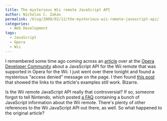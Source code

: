 ```yaml
---
title: The mysterious Wii remote JavaScript API
author: Nicholas C. Zakas
permalink: /blog/2008/02/12/the-mysterious-wii-remote-javascript-api/
categories:
  - Web Development
tags:
  - JavaScript
  - Opera
  - Wii
---
```

I remembered some time ago coming across an <a title="The Wii Remote API" rel="external" href="http://dev.opera.com/articles/view/the-wii-remote-api/">article</a> over at the <a title="Opera Developer Community" rel="external" href="http://dev.opera.com">Opera Developer Community</a> about a JavaScript API for the Wii remote that was supported in Opera for the Wii. I just went over there tonight and found a mysterious &#8220;access denied&#8221; message on the page. I then found <a title="Wii Remote API" rel="external" href="http://www.pushingbuttons.net/blog/?p=34">this post</a> that showed the links to the article's examples still work. Bizarre.

Is the Wii remote JavaScript API really that controversial? If so, someone forgot to tell Nintendo, which posted <a title="Wii Frequently Asked Questions" rel="external" href="http://wii.nintendo.com/wii_faq_internet.jsp">a FAQ</a> containing a bunch of JavaScript information about the Wii remote. There's plenty of other references to the Wii JavaScript API out there, as well. So what happened to the original article?
